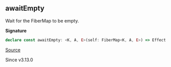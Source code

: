 ## awaitEmpty

Wait for the FiberMap to be empty.

**Signature**

```ts
declare const awaitEmpty: <K, A, E>(self: FiberMap<K, A, E>) => Effect.Effect<void, E>
```

[Source](https://github.com/Effect-TS/effect/tree/main/packages/effect/src/FiberMap.ts#L647)

Since v3.13.0